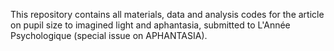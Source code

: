 This repository contains all materials, data and analysis codes for the article on pupil size to imagined light and aphantasia, submitted to L'Année Psychologique (special issue on APHANTASIA).
